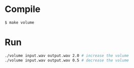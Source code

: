 # Compile
```
$ make volume
```

# Run
```sh
./volume input.wav output.wav 2.0 # increase the volume
./volume input.wav output.wav 0.5 # decrease the volume
```
